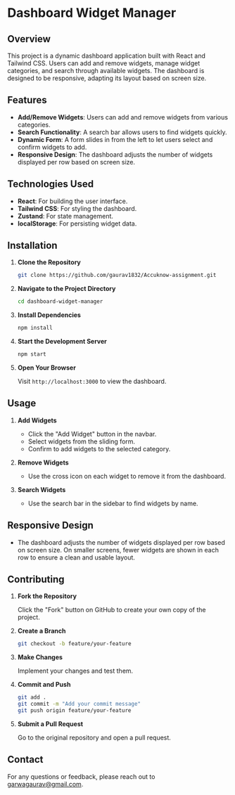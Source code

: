 # Dashboard Widget Manager

## Overview

This project is a dynamic dashboard application built with React and Tailwind CSS. Users can add and remove widgets, manage widget categories, and search through available widgets. The dashboard is designed to be responsive, adapting its layout based on screen size.

## Features

- **Add/Remove Widgets**: Users can add and remove widgets from various categories.
- **Search Functionality**: A search bar allows users to find widgets quickly.
- **Dynamic Form**: A form slides in from the left to let users select and confirm widgets to add.
- **Responsive Design**: The dashboard adjusts the number of widgets displayed per row based on screen size.

## Technologies Used

- **React**: For building the user interface.
- **Tailwind CSS**: For styling the dashboard.
- **Zustand**: For state management.
- **localStorage**: For persisting widget data.

## Installation

1. **Clone the Repository**

    ```bash
    git clone https://github.com/gaurav1832/Accuknow-assignment.git
    ```

2. **Navigate to the Project Directory**

    ```bash
    cd dashboard-widget-manager
    ```

3. **Install Dependencies**

    ```bash
    npm install
    ```

4. **Start the Development Server**

    ```bash
    npm start
    ```

5. **Open Your Browser**

    Visit `http://localhost:3000` to view the dashboard.

## Usage

1. **Add Widgets**

    - Click the "Add Widget" button in the navbar.
    - Select widgets from the sliding form.
    - Confirm to add widgets to the selected category.

2. **Remove Widgets**

    - Use the cross icon on each widget to remove it from the dashboard.

3. **Search Widgets**

    - Use the search bar in the sidebar to find widgets by name.

## Responsive Design

- The dashboard adjusts the number of widgets displayed per row based on screen size. On smaller screens, fewer widgets are shown in each row to ensure a clean and usable layout.

## Contributing

1. **Fork the Repository**

    Click the "Fork" button on GitHub to create your own copy of the project.

2. **Create a Branch**

    ```bash
    git checkout -b feature/your-feature
    ```

3. **Make Changes**

    Implement your changes and test them.

4. **Commit and Push**

    ```bash
    git add .
    git commit -m "Add your commit message"
    git push origin feature/your-feature
    ```

5. **Submit a Pull Request**

    Go to the original repository and open a pull request.
 

## Contact

For any questions or feedback, please reach out to [garwagaurav@gmail.com](mailto:garwagaurav@gmail.com).
